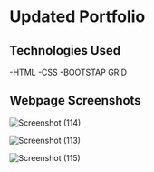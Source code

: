 # Updated Portfolio

 

## Technologies Used
-HTML
-CSS
-BOOTSTAP GRID


## Webpage Screenshots
 
![Screenshot (114)](https://user-images.githubusercontent.com/63365781/88449189-debec980-ce12-11ea-8c72-2a473c4e0fd2.png)

![Screenshot (113)](https://user-images.githubusercontent.com/63365781/88449198-eed6a900-ce12-11ea-9cac-f73ed7094caa.png)

![Screenshot (115)](https://user-images.githubusercontent.com/63365781/88449206-fd24c500-ce12-11ea-93e9-2e1ba4d7fb65.png)

